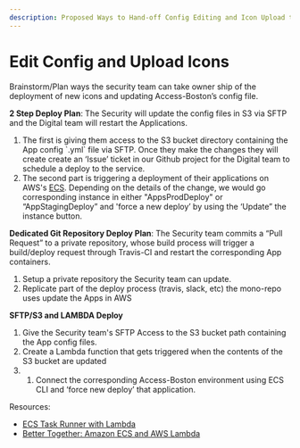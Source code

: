 ```yaml
---
description: Proposed Ways to Hand-off Config Editing and Icon Upload to the Security team.
---
```


# Edit Config and Upload Icons

Brainstorm/Plan ways the security team can take owner ship of the deployment of new icons and updating Access-Boston’s config file.  
  
**2 Step Deploy Plan**: The Security will update the config files in S3 via SFTP and the Digital team will restart the Applications.

1. The first is giving them access to the S3 bucket directory containing the App config \`.yml\` file via SFTP. Once they make the changes they will create create an ‘Issue’ ticket in our Github project for the Digital team to schedule a deploy to the service.
2. The second part is triggering a deployment of their applications on AWS's [ECS](https://console.aws.amazon.com/ecs/home?region=us-east-1#/clusters). Depending on the details of the change, we would go corresponding instance in either "AppsProdDeploy" or “AppStagingDeploy” and 'force a new deploy’ by using the ‘Update” the instance button.

  
**Dedicated Git Repository Deploy Plan**: The Security team commits a “Pull Request” to a private repository, whose build process will trigger a build/deploy request through Travis-CI and restart the corresponding App containers.

1. Setup a private repository the Security team can update.
2. Replicate part of the deploy process \(travis, slack, etc\) the mono-repo uses update the Apps in AWS

  
**SFTP/S3 and LAMBDA Deploy**

1. Give the Security team's SFTP Access to the S3 bucket path containing the App config files.
2. Create a Lambda function that gets triggered when the contents of the S3 bucket are updated
3. 1. Connect the corresponding Access-Boston environment using ECS CLI and ‘force new deploy’ that application.

Resources:

* [ECS Task Runner with Lambda](https://medium.com/@pahud/ecs-task-runner-with-lambda-4594b72ccb)
* [Better Together: Amazon ECS and AWS Lambda](https://aws.amazon.com/blogs/compute/better-together-amazon-ecs-and-aws-lambda/)

